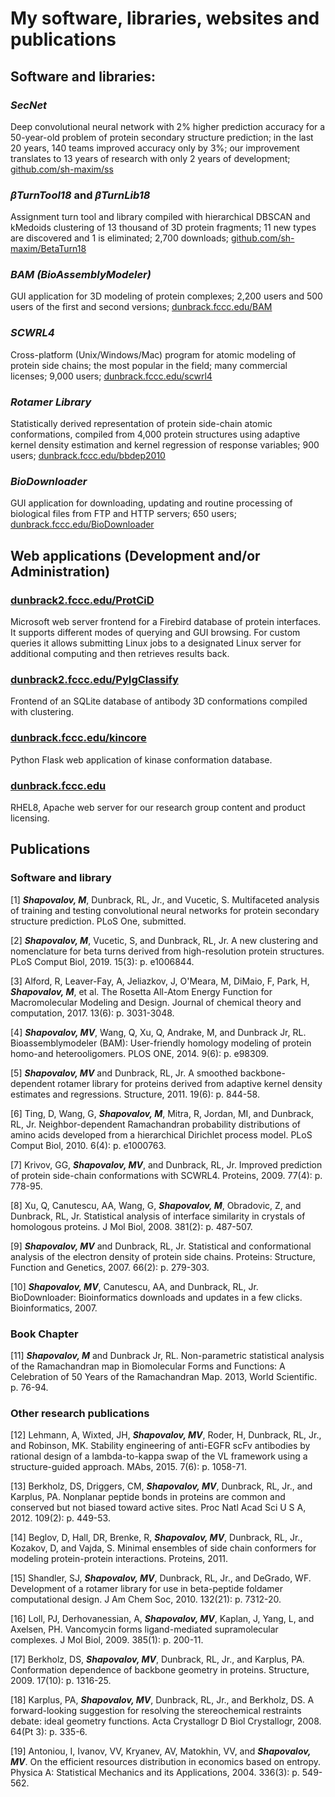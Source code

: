 # My software, libraries, websites and publications

## Software and libraries:

### *SecNet*
Deep convolutional neural network with 2% higher prediction accuracy for a 50-year-old problem of protein secondary structure prediction; in the last 20 years, 140 teams improved accuracy only by 3%; our improvement translates to 13 years of research with only 2 years of development; [github.com/sh-maxim/ss](https://github.com/sh-maxim/ss)

### *βTurnTool18* and *βTurnLib18*
Assignment turn tool and library compiled with hierarchical DBSCAN and kMedoids clustering of 13 thousand of 3D protein fragments; 11 new types are discovered and 1 is eliminated; 2,700 downloads; [github.com/sh-maxim/BetaTurn18](https://github.com/sh-maxim/BetaTurn18)

### *BAM (BioAssemblyModeler)*
GUI application for 3D modeling of protein complexes; 2,200 users and 500 users of the first and second versions; [dunbrack.fccc.edu/BAM](http://dunbrack.fccc.edu/BAM)

### *SCWRL4*
Cross-platform (Unix/Windows/Mac) program for atomic modeling of protein side chains; the most popular in the field; many commercial licenses; 9,000 users; [dunbrack.fccc.edu/scwrl4](http://dunbrack.fccc.edu/scwrl4)

### *Rotamer Library*
Statistically derived representation of protein side-chain atomic conformations, compiled from 4,000 protein structures using adaptive kernel density estimation and kernel regression of response variables; 900 users; [dunbrack.fccc.edu/bbdep2010](http://dunbrack.fccc.edu/bbdep2010)

### *BioDownloader*
GUI application for downloading, updating and routine processing of biological files from FTP and HTTP servers; 650 users; [dunbrack.fccc.edu/BioDownloader](http://dunbrack.fccc.edu/BioDownloader)


## Web applications (Development and/or Administration)
### [dunbrack2.fccc.edu/ProtCiD](http://dunbrack2.fccc.edu/ProtCiD)
Microsoft web server frontend for a Firebird database of protein interfaces. It supports different modes of querying and GUI browsing. For custom queries it allows submitting Linux jobs to a designated Linux server for additional computing and then retrieves results back.

### [dunbrack2.fccc.edu/PyIgClassify](http://dunbrack2.fccc.edu/PyIgClassify)
Frontend of an SQLite database of antibody 3D conformations compiled with clustering.

### [dunbrack.fccc.edu/kincore](http://dunbrack.fccc.edu/kincore/)
Python Flask web application of kinase conformation database.

### [dunbrack.fccc.edu](http://dunbrack.fccc.edu)
RHEL8, Apache web server for our research group content and product licensing.

## Publications
### Software and library

\[1\]	***Shapovalov, M***, Dunbrack, RL, Jr., and Vucetic, S. Multifaceted analysis of training and testing convolutional neural networks for protein secondary structure prediction. PLoS One, submitted.

\[2\]	***Shapovalov, M***, Vucetic, S, and Dunbrack, RL, Jr. A new clustering and nomenclature for beta turns derived from high-resolution protein structures. PLoS Comput Biol, 2019. 15(3): p. e1006844.

\[3\]	Alford, R, Leaver-Fay, A, Jeliazkov, J, O'Meara, M, DiMaio, F, Park, H, ***Shapovalov, M***, et al. The Rosetta All-Atom Energy Function for Macromolecular Modeling and Design. Journal of chemical theory and computation, 2017. 13(6): p. 3031-3048.

\[4\]	***Shapovalov, MV***, Wang, Q, Xu, Q, Andrake, M, and Dunbrack Jr, RL. Bioassemblymodeler (BAM): User-friendly homology modeling of protein homo-and heterooligomers. PLOS ONE, 2014. 9(6): p. e98309.

\[5\]	***Shapovalov, MV*** and Dunbrack, RL, Jr. A smoothed backbone-dependent rotamer library for proteins derived from adaptive kernel density estimates and regressions. Structure, 2011. 19(6): p. 844-58.

\[6\]	Ting, D, Wang, G, ***Shapovalov, M***, Mitra, R, Jordan, MI, and Dunbrack, RL, Jr. Neighbor-dependent Ramachandran probability distributions of amino acids developed from a hierarchical Dirichlet process model. PLoS Comput Biol, 2010. 6(4): p. e1000763.

\[7\]	Krivov, GG, ***Shapovalov, MV***, and Dunbrack, RL, Jr. Improved prediction of protein side-chain conformations with SCWRL4. Proteins, 2009. 77(4): p. 778-95.

\[8\]	Xu, Q, Canutescu, AA, Wang, G, ***Shapovalov, M***, Obradovic, Z, and Dunbrack, RL, Jr. Statistical analysis of interface similarity in crystals of homologous proteins. J Mol Biol, 2008. 381(2): p. 487-507.

\[9\]	***Shapovalov, MV*** and Dunbrack, RL, Jr. Statistical and conformational analysis of the electron density of protein side chains. Proteins: Structure, Function and Genetics, 2007. 66(2): p. 279-303.

\[10\]	***Shapovalov, MV***, Canutescu, AA, and Dunbrack, RL, Jr. BioDownloader: Bioinformatics downloads and updates in a few clicks. Bioinformatics, 2007. 

### Book Chapter
\[11\]	***Shapovalov, M*** and Dunbrack Jr, RL. Non-parametric statistical analysis of the Ramachandran map in Biomolecular Forms and Functions: A Celebration of 50 Years of the Ramachandran Map. 2013, World Scientific. p. 76-94.

### Other research publications
\[12\]	Lehmann, A, Wixted, JH, ***Shapovalov, MV***, Roder, H, Dunbrack, RL, Jr., and Robinson, MK. Stability engineering of anti-EGFR scFv antibodies by rational design of a lambda-to-kappa swap of the VL framework using a structure-guided approach. MAbs, 2015. 7(6): p. 1058-71.

\[13\]	Berkholz, DS, Driggers, CM, ***Shapovalov, MV***, Dunbrack, RL, Jr., and Karplus, PA. Nonplanar peptide bonds in proteins are common and conserved but not biased toward active sites. Proc Natl Acad Sci U S A, 2012. 109(2): p. 449-53.

\[14\]	Beglov, D, Hall, DR, Brenke, R, ***Shapovalov, MV***, Dunbrack, RL, Jr., Kozakov, D, and Vajda, S. Minimal ensembles of side chain conformers for modeling protein-protein interactions. Proteins, 2011.

\[15\]	Shandler, SJ, ***Shapovalov, MV***, Dunbrack, RL, Jr., and DeGrado, WF. Development of a rotamer library for use in beta-peptide foldamer computational design. J Am Chem Soc, 2010. 132(21): p. 7312-20.

\[16\]	Loll, PJ, Derhovanessian, A, ***Shapovalov, MV***, Kaplan, J, Yang, L, and Axelsen, PH. Vancomycin forms ligand-mediated supramolecular complexes. J Mol Biol, 2009. 385(1): p. 200-11.

\[17\]	Berkholz, DS, ***Shapovalov, MV***, Dunbrack, RL, Jr., and Karplus, PA. Conformation dependence of backbone geometry in proteins. Structure, 2009. 17(10): p. 1316-25.

\[18\]	Karplus, PA, ***Shapovalov, MV***, Dunbrack, RL, Jr., and Berkholz, DS. A forward-looking suggestion for resolving the stereochemical restraints debate: ideal geometry functions. Acta Crystallogr D Biol Crystallogr, 2008. 64(Pt 3): p. 335-6.

\[19\]	Antoniou, I, Ivanov, VV, Kryanev, AV, Matokhin, VV, and ***Shapovalov, MV***. On the efficient resources distribution in economics based on entropy. Physica A: Statistical Mechanics and its Applications, 2004. 336(3): p. 549-562.
